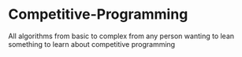 # Competitive-Programming
All algorithms from basic to complex from any person wanting to lean something to learn about competitive programming
